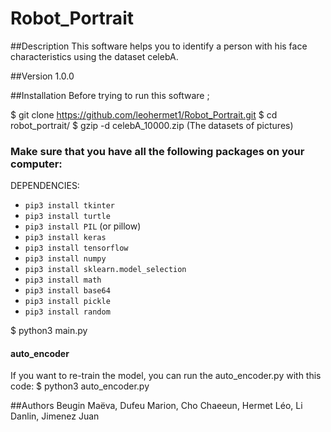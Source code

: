 # Robot_Portrait

##Description
This software helps you to identify a person with his face characteristics using the dataset celebA.

##Version
1.0.0

##Installation
Before trying to run this software ;

$ git clone https://github.com/leohermet1/Robot_Portrait.git
$ cd robot_portrait/
$ gzip -d celebA_10000.zip (The datasets of pictures)

### Make sure that you have all the following packages on your computer:
DEPENDENCIES:
+ `pip3 install tkinter`
+ `pip3 install turtle`
+ `pip3 install PIL` (or pillow)
+ `pip3 install keras`
+ `pip3 install tensorflow`
+ `pip3 install numpy`
+ `pip3 install sklearn.model_selection`
+ `pip3 install math`
+ `pip3 install base64`
+ `pip3 install pickle`
+ `pip3 install random`

$ python3 main.py

#### auto_encoder
If you want to re-train the model, you can run the auto_encoder.py with this code:
$ python3 auto_encoder.py

##Authors
Beugin Maëva, Dufeu Marion, Cho Chaeeun, Hermet Léo, Li Danlin, Jimenez Juan
